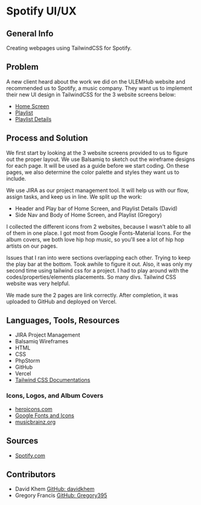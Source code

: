 # Spotify UI/UX
## General Info
Creating webpages using TailwindCSS for Spotify. 

## Problem
A new client heard about the work we did on the ULEMHub website and recommended us to Spotify, a music company.
They want us to implement their new UI design in TailwindCSS for the 3 website screens below:
* [Home Screen](https://static.authw.it/000_Home_Screen.png)
* [Playlist]( https://static.authw.it/001_Playlist.png)
* [Playlist Details](https://static.authw.it/001_Playlist_2.png)

## Process and Solution
We first start by looking at the 3 website screens provided to us to figure out the proper layout.
We use Balsamiq to sketch out the wireframe designs for each page. It will be used as a guide before we start coding.
On these pages, we also determine the color palette and styles they want us to include.

We use JIRA as our project management tool. It will help us with our flow, assign tasks, and keep us in line.
We split up the work:
* Header and Play bar of Home Screen, and Playlist Details (David)
* Side Nav and Body of Home Screen, and Playlist (Gregory)

I collected the different icons from 2 websites, because I wasn't able to all of them in one place. I got most from Google Fonts-Material Icons.
For the album covers, we both love hip hop music, so you'll see a lot of hip hop artists on our pages.

Issues that I ran into were sections overlapping each other. Trying to keep the play bar at the bottom. Took awhile to figure it out.
Also, it was only my second time using tailwind css for a project. I had to play around with the codes/properties/elements placements. So many divs.
Tailwind CSS website was very helpful.

We made sure the 2 pages are link correctly.
After completion, it was uploaded to GitHub and deployed on Vercel.

## Languages, Tools, Resources
* JIRA Project Management
* Balsamiq Wireframes
* HTML
* CSS
* PhpStorm
* GitHub
* Vercel
* [Tailwind CSS Documentations](https://tailwindcss.com/docs)
  
### Icons, Logos, and Album Covers
* [heroicons.com](https://heroicons.com/)
* [Google Fonts and Icons](https://fonts.google.com/icons?selected=Material+Icons:home)
* [musicbrainz.org](https://musicbrainz.org)

## Sources
* [Spotify.com](https://open.spotify.com/)

## Contributors
* David Khem [GitHub: davidkhem](https://github.com/davidkhem)
* Gregory Francis [GitHub: Gregory395](https://github.com/Gregory395)
